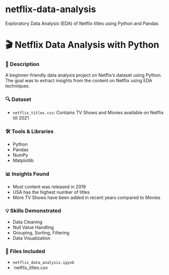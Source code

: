 # netflix-data-analysis
Exploratory Data Analysis (EDA) of Netflix titles using Python and Pandas
# 🎬 Netflix Data Analysis with Python

### 📌 Description
A beginner-friendly data analysis project on Netflix’s dataset using Python. The goal was to extract insights from the content on Netflix using EDA techniques.

### 🔍 Dataset
- `netflix_titles.csv`: Contains TV Shows and Movies available on Netflix till 2021

### 🛠 Tools & Libraries
- Python
- Pandas
- NumPy
- Matplotlib

### 📊 Insights Found
- Most content was released in 2019
- USA has the highest number of titles
- More TV Shows have been added in recent years compared to Movies

### 💡 Skills Demonstrated
- Data Cleaning
- Null Value Handling
- Grouping, Sorting, Filtering
- Data Visualization

### 📁 Files Included
- `netflix_data_analysis.ipynb`
- `netflix_titles.csv
